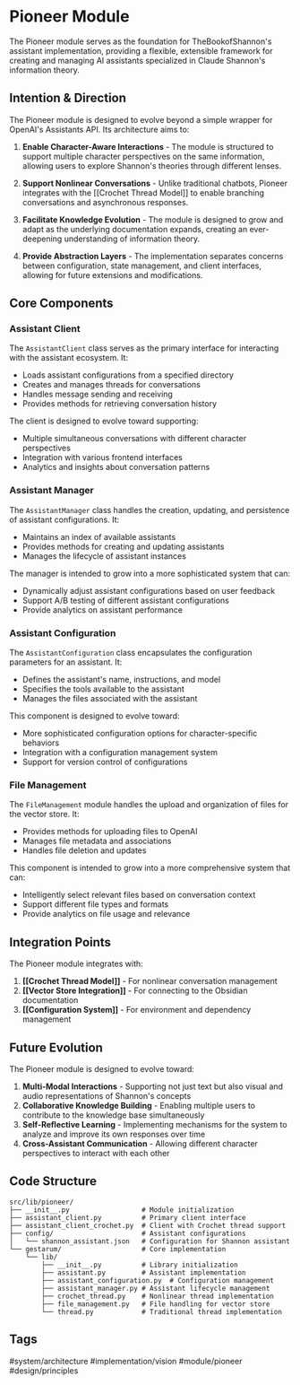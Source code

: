 # Pioneer Module

The Pioneer module serves as the foundation for TheBookofShannon's assistant implementation, providing a flexible, extensible framework for creating and managing AI assistants specialized in Claude Shannon's information theory.

## Intention & Direction

The Pioneer module is designed to evolve beyond a simple wrapper for OpenAI's Assistants API. Its architecture aims to:

1. **Enable Character-Aware Interactions** - The module is structured to support multiple character perspectives on the same information, allowing users to explore Shannon's theories through different lenses.

2. **Support Nonlinear Conversations** - Unlike traditional chatbots, Pioneer integrates with the [[Crochet Thread Model]] to enable branching conversations and asynchronous responses.

3. **Facilitate Knowledge Evolution** - The module is designed to grow and adapt as the underlying documentation expands, creating an ever-deepening understanding of information theory.

4. **Provide Abstraction Layers** - The implementation separates concerns between configuration, state management, and client interfaces, allowing for future extensions and modifications.

## Core Components

### Assistant Client

The `AssistantClient` class serves as the primary interface for interacting with the assistant ecosystem. It:

- Loads assistant configurations from a specified directory
- Creates and manages threads for conversations
- Handles message sending and receiving
- Provides methods for retrieving conversation history

The client is designed to evolve toward supporting:
- Multiple simultaneous conversations with different character perspectives
- Integration with various frontend interfaces
- Analytics and insights about conversation patterns

### Assistant Manager

The `AssistantManager` class handles the creation, updating, and persistence of assistant configurations. It:

- Maintains an index of available assistants
- Provides methods for creating and updating assistants
- Manages the lifecycle of assistant instances

The manager is intended to grow into a more sophisticated system that can:
- Dynamically adjust assistant configurations based on user feedback
- Support A/B testing of different assistant configurations
- Provide analytics on assistant performance

### Assistant Configuration

The `AssistantConfiguration` class encapsulates the configuration parameters for an assistant. It:

- Defines the assistant's name, instructions, and model
- Specifies the tools available to the assistant
- Manages the files associated with the assistant

This component is designed to evolve toward:
- More sophisticated configuration options for character-specific behaviors
- Integration with a configuration management system
- Support for version control of configurations

### File Management

The `FileManagement` module handles the upload and organization of files for the vector store. It:

- Provides methods for uploading files to OpenAI
- Manages file metadata and associations
- Handles file deletion and updates

This component is intended to grow into a more comprehensive system that can:
- Intelligently select relevant files based on conversation context
- Support different file types and formats
- Provide analytics on file usage and relevance

## Integration Points

The Pioneer module integrates with:

1. **[[Crochet Thread Model]]** - For nonlinear conversation management
2. **[[Vector Store Integration]]** - For connecting to the Obsidian documentation
3. **[[Configuration System]]** - For environment and dependency management

## Future Evolution

The Pioneer module is designed to evolve toward:

1. **Multi-Modal Interactions** - Supporting not just text but also visual and audio representations of Shannon's concepts
2. **Collaborative Knowledge Building** - Enabling multiple users to contribute to the knowledge base simultaneously
3. **Self-Reflective Learning** - Implementing mechanisms for the system to analyze and improve its own responses over time
4. **Cross-Assistant Communication** - Allowing different character perspectives to interact with each other

## Code Structure

```
src/lib/pioneer/
├── __init__.py                  # Module initialization
├── assistant_client.py          # Primary client interface
├── assistant_client_crochet.py  # Client with Crochet thread support
├── config/                      # Assistant configurations
│   └── shannon_assistant.json   # Configuration for Shannon assistant
└── gestarum/                    # Core implementation
    └── lib/
        ├── __init__.py          # Library initialization
        ├── assistant.py         # Assistant implementation
        ├── assistant_configuration.py  # Configuration management
        ├── assistant_manager.py # Assistant lifecycle management
        ├── crochet_thread.py    # Nonlinear thread implementation
        ├── file_management.py   # File handling for vector store
        └── thread.py            # Traditional thread implementation
```

## Tags

#system/architecture #implementation/vision #module/pioneer #design/principles
